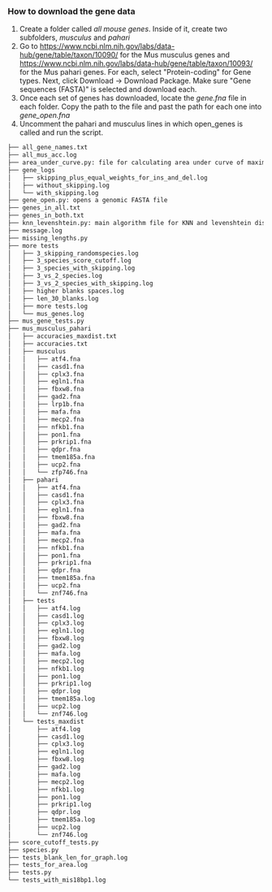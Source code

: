 ### How to download the gene data

1. Create a folder called _all mouse genes_. Inside of it, create two subfolders, _musculus_ and _pahari_
2. Go to https://www.ncbi.nlm.nih.gov/labs/data-hub/gene/table/taxon/10090/ for the Mus musculus genes and https://www.ncbi.nlm.nih.gov/labs/data-hub/gene/table/taxon/10093/ for the Mus pahari genes. For each, select "Protein-coding" for Gene types. Next, click Download -> Download Package. Make sure "Gene sequences (FASTA)" is selected and download each.
3. Once each set of genes has downloaded, locate the _gene.fna_ file in each folder. Copy the path to the file and past the path for each one into _gene_open.fna_
4. Uncomment the pahari and musculus lines in which open_genes is called and run the script.


```bash
├── all_gene_names.txt
├── all_mus_acc.log
├── area_under_curve.py: file for calculating area under curve of maximum blank length vs. 
├── gene_logs
│   ├── skipping_plus_equal_weights_for_ins_and_del.log
│   ├── without_skipping.log
│   └── with_skipping.log
├── gene_open.py: opens a genomic FASTA file
├── genes_in_all.txt
├── genes_in_both.txt
├── knn_levenshtein.py: main algorithm file for KNN and levenshtein distance
├── message.log
├── missing_lengths.py
├── more tests
│   ├── 3_skipping_randomspecies.log
│   ├── 3_species_score_cutoff.log
│   ├── 3_species_with_skipping.log
│   ├── 3_vs_2_species.log
│   ├── 3_vs_2_species_with_skipping.log
│   ├── higher blanks spaces.log
│   ├── len_30_blanks.log
│   ├── more tests.log
│   └── mus_genes.log
├── mus_gene_tests.py
├── mus_musculus_pahari
│   ├── accuracies_maxdist.txt
│   ├── accuracies.txt
│   ├── musculus
│   │   ├── atf4.fna
│   │   ├── casd1.fna
│   │   ├── cplx3.fna
│   │   ├── egln1.fna
│   │   ├── fbxw8.fna
│   │   ├── gad2.fna
│   │   ├── lrp1b.fna
│   │   ├── mafa.fna
│   │   ├── mecp2.fna
│   │   ├── nfkb1.fna
│   │   ├── pon1.fna
│   │   ├── prkrip1.fna
│   │   ├── qdpr.fna
│   │   ├── tmem185a.fna
│   │   ├── ucp2.fna
│   │   └── zfp746.fna
│   ├── pahari
│   │   ├── atf4.fna
│   │   ├── casd1.fna
│   │   ├── cplx3.fna
│   │   ├── egln1.fna
│   │   ├── fbxw8.fna
│   │   ├── gad2.fna
│   │   ├── mafa.fna
│   │   ├── mecp2.fna
│   │   ├── nfkb1.fna
│   │   ├── pon1.fna
│   │   ├── prkrip1.fna
│   │   ├── qdpr.fna
│   │   ├── tmem185a.fna
│   │   ├── ucp2.fna
│   │   └── znf746.fna
│   ├── tests
│   │   ├── atf4.log
│   │   ├── casd1.log
│   │   ├── cplx3.log
│   │   ├── egln1.log
│   │   ├── fbxw8.log
│   │   ├── gad2.log
│   │   ├── mafa.log
│   │   ├── mecp2.log
│   │   ├── nfkb1.log
│   │   ├── pon1.log
│   │   ├── prkrip1.log
│   │   ├── qdpr.log
│   │   ├── tmem185a.log
│   │   ├── ucp2.log
│   │   └── znf746.log
│   └── tests_maxdist
│       ├── atf4.log
│       ├── casd1.log
│       ├── cplx3.log
│       ├── egln1.log
│       ├── fbxw8.log
│       ├── gad2.log
│       ├── mafa.log
│       ├── mecp2.log
│       ├── nfkb1.log
│       ├── pon1.log
│       ├── prkrip1.log
│       ├── qdpr.log
│       ├── tmem185a.log
│       ├── ucp2.log
│       └── znf746.log
├── score_cutoff_tests.py
├── species.py
├── tests_blank_len_for_graph.log
├── tests_for_area.log
├── tests.py
└── tests_with_mis18bp1.log
```

